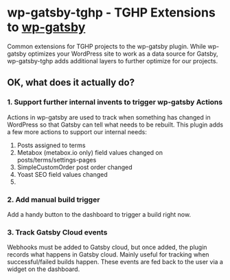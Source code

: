 # wp-gatsby-tghp - TGHP Extensions to [wp-gatsby](https://github.com/gatsbyjs/wp-gatsby)
Common extensions for TGHP projects to the wp-gatsby plugin. While wp-gatsby optimizes your WordPress site to work as a 
data source for Gatsby, wp-gatsby-tghp adds additional layers to further optimize for our projects.

## OK, what does it actually do?
### 1. Support further internal invents to trigger wp-gatsby Actions
Actions in wp-gatsby are used to track when something has changed in WordPress so that Gatsby can tell
what needs to be rebuilt. This plugin adds a few more actions to support our internal needs:

1. Posts assigned to terms
2. Metabox (metabox.io only) field values changed on posts/terms/settings-pages
3. SimpleCustomOrder post order changed
4. Yoast SEO field values changed
5. 
### 2. Add manual build trigger
Add a handy button to the dashboard to trigger a build right now.

### 3. Track Gatsby Cloud events
Webhooks must be added to Gatsby cloud, but once added, the plugin records what happens in Gatsby cloud.
Mainly useful for tracking when successful/failed builds happen. These events are fed back to the user
via a widget on the dashboard.

